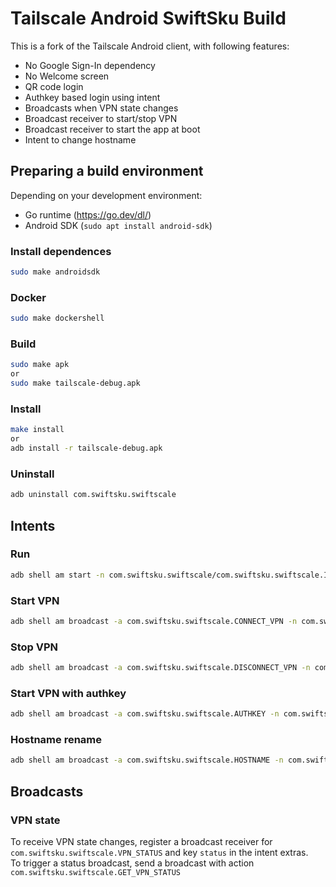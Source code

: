 # Tailscale Android SwiftSku Build

This is a fork of the Tailscale Android client, with following features:
- No Google Sign-In dependency
- No Welcome screen
- QR code login
- Authkey based login using intent
- Broadcasts when VPN state changes
- Broadcast receiver to start/stop VPN
- Broadcast receiver to start the app at boot
- Intent to change hostname


## Preparing a build environment

Depending on your development environment:

- Go runtime (https://go.dev/dl/)
- Android SDK (`sudo apt install android-sdk`)

### Install dependences
```sh
sudo make androidsdk
```

### Docker
```sh
sudo make dockershell
```

### Build
```sh
sudo make apk
or
sudo make tailscale-debug.apk
```

### Install
```sh
make install
or
adb install -r tailscale-debug.apk
```

### Uninstall
```sh
adb uninstall com.swiftsku.swiftscale
```

## Intents
### Run
```sh
adb shell am start -n com.swiftsku.swiftscale/com.swiftsku.swiftscale.IPNActivity
```

### Start VPN
```sh
adb shell am broadcast -a com.swiftsku.swiftscale.CONNECT_VPN -n com.swiftsku.swiftscale/.IPNReceiver
```

### Stop VPN
```sh
adb shell am broadcast -a com.swiftsku.swiftscale.DISCONNECT_VPN -n com.swiftsku.swiftscale/.IPNReceiver
```

### Start VPN with authkey
```sh
adb shell am broadcast -a com.swiftsku.swiftscale.AUTHKEY -n com.swiftsku.swiftscale/.IPNReceiver --es authkey "key"
```


### Hostname rename
```sh
adb shell am broadcast -a com.swiftsku.swiftscale.HOSTNAME -n com.swiftsku.swiftscale/.IPNReceiver --es hostname "new-name"
```

## Broadcasts
### VPN state
To receive VPN state changes, register a broadcast receiver for `com.swiftsku.swiftscale.VPN_STATUS` and key `status` in the intent extras.  
To trigger a status broadcast, send a broadcast with action `com.swiftsku.swiftscale.GET_VPN_STATUS`